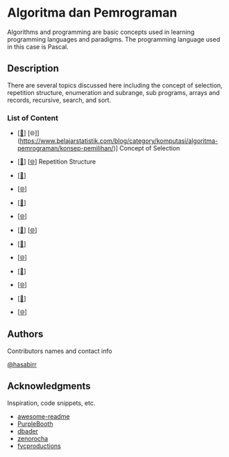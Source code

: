 # Algoritma dan Pemrograman

Algorithms and programming are basic concepts used in learning programming languages and paradigms. The programming language used in this case is Pascal.

## Description

There are several topics discussed here including the concept of selection, repetition structure, enumeration and subrange, sub programs, arrays and records, recursive, search, and sort.

### List of Content

* [[📂](https://github.com/belajarstatistik/Algoritma-Pemrograman/tree/main/1.%20Konsep%20Pemilihan)] [🌐]](https://www.belajarstatistik.com/blog/category/komputasi/algoritma-pemrograman/konsep-pemilihan/)] Concept of Selection
* [[📂](dplyr/select.R)] [[🌐](https://www.belajarstatistik.com/blog/2020/12/19/dplyr-select/)] Repetition Structure
* [[📂](dplyr/mutate.R)]
* [[🌐](https://www.belajarstatistik.com/blog/2020/12/21/dplyr-mutate/)]

* [[📂](dplyr/arrange.R)]
* [[🌐](https://www.belajarstatistik.com/blog/2020/12/24/dplyr-arrange/)]

* [[📂](dplyr/filter.R)] [[🌐](https://www.belajarstatistik.com/blog/2021/01/10/dplyr-filter/)]

* [[📂](dplyr/group_by.R)]
* [[🌐](https://www.belajarstatistik.com/blog/2021/01/14/dplyr-group-by/)]

* [[📂](dplyr/summarise.R)]
* [[🌐](https://www.belajarstatistik.com/blog/2021/01/16/dplyr-summarise/)]

* [[📂](dplyr/join.R)]
* [[🌐](https://www.belajarstatistik.com/blog/2021/01/24/dplyr-join/)]


## Authors

Contributors names and contact info
  
[@hasabirr](https://instagram.com/hasabirr)

## Acknowledgments

Inspiration, code snippets, etc.
* [awesome-readme](https://github.com/matiassingers/awesome-readme)
* [PurpleBooth](https://gist.github.com/PurpleBooth/109311bb0361f32d87a2)
* [dbader](https://github.com/dbader/readme-template)
* [zenorocha](https://gist.github.com/zenorocha/4526327)
* [fvcproductions](https://gist.github.com/fvcproductions/1bfc2d4aecb01a834b46)

